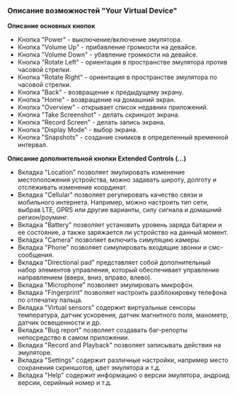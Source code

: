 ### Описание возможностей "Your Virtual Device"


**Описание основных кнопок**

- Кнопка "Power" - выключение/включение эмулятора.
- Кнопка "Volume Up" - прибавление громкости на девайсе.
- Кнопка "Volume Down" - убавление громкости на девайсе. 
- Кнопка "Rotate Left" - ориентация в пространстве эмулятора против часовой стрелки.
- Кнопка "Rotate Right" - ориентация в пространстве эмулятора по часовой стрелки.
- Кнопка "Back" - возвращение к предыдущему экрану.
- Кнопка "Home" - возвращение на домашний экран.
- Кнопка "Overview" - открывает список недавних приложений.
- Кнопка "Take Screenshot" - делать скриншот экрана.
- Кнопка "Record Screen" - делать запись экрана.
- Кнопка "Display Mode" - выбор экрана.
- Кнопка "Snapshots" - создание снимков в определенный временной интервал.

**Описание дополнительной кнопки Extended Controls (…)** 

- Вкладка "Location" позволяет эмулировать изменение местоположения устройства, можно задавать широту, долготу и отслеживать изменение координат.
- Вкладка "Cellular" позволяет регулировать качество связи и мобильного интернета. Например, можно настроить тип сети, выбрав LTE, GPRS или другие варианты, силу сигнала
и домашний регион/роуминг.
- Вкладка "Battery" позволяет установить уровень заряда батареи и ее состояние, а также заряжается ли устройство на данный момент.
- Вкладка "Camera" позволяет включить симуляцию камеры.
- Вкладка "Phone" позволяет симулировать входящие звонки и смс-сообщения.
- Вкладка "Directional pad" представляет собой дополнительный набор элементов управления, который обеспечивает управление направлением (вверх, вниз, вправо, влево).
- Вкладка "Microphone" позволяет эмулировать микрофон.
- Вкладка "Fingerprint" позволяет настроить разблокировку телефона по отпечатку пальца.
- Вкладка "Virtual sensors" содержит виртуальные сенсоры температура, датчик ускорения, датчик магнитного поля, манометр, датчик освещенности и др. 
- Вкладка "Bug report" позволяет создавать баг-репорты непосредство в самом приложении.
- Вкладка "Record and Playback" позволяет записывать действия на эмуляторе.
- Вкладка "Settings" содержит различные настройки, например место сохранения скриншотов, цвет эмулятора и т.д. 
- Вкладка "Help" содержит информацию о версии эмулятора, андроид версии, серийный номер и т.д.